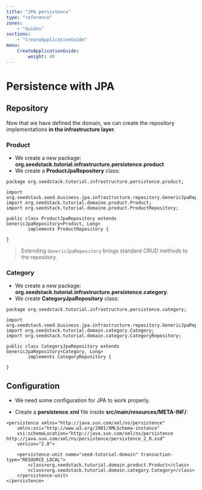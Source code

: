 ```yaml
---
title: "JPA persistence"
type: "reference"
zones:
    - "Guides"
sections:
    - "CreateApplicationGuide"
menu:
    CreateApplicationGuide:
        weight: 40
---
```


# Persistence with JPA

## Repository

Now that we have defined the domain, we can create the repository implementations **in the infrastructure layer**.

### Product

- We create a new package: **org.seedstack.tutorial.infrastructure.persistence.product**
- We create a **ProductJpaRepository** class: 
```
package org.seedstack.tutorial.infrastructure.persistence.product;

import org.seedstack.seed.business.jpa.infrastructure.repository.GenericJpaRepository;
import org.seedstack.tutorial.domaine.product.Product;
import org.seedstack.tutorial.domaine.product.ProductRepository;

public class ProductJpaRepository extends GenericJpaRepository<Product, Long>
		implements ProductRepository {

}
```
> Extending `GenericJpaRepository` brings standard CRUD methods to the repository.

### Category

- We create a new package: **org.seedstack.tutorial.infrastructure.persistence.category**.
- We create **CategoryJpaRepository** class:
```
package org.seedstack.tutorial.infrastructure.persistence.category;

import org.seedstack.seed.business.jpa.infrastructure.repository.GenericJpaRepository;
import org.seedstack.tutorial.domain.category.Category;
import org.seedstack.tutorial.domain.category.CategoryRepository;

public class CategoryJpaRepository extends GenericJpaRepository<Category, Long>
		implements CategoryRepository {

}
```

## Configuration

- We need some configuration for JPA to work properly.

- Create a **persistence.xml** file inside **src/main/resources/META-INF/**:

```
<persistence xmlns="http://java.sun.com/xml/ns/persistence"
	xmlns:xsi="http://www.w3.org/2001/XMLSchema-instance"
	xsi:schemaLocation="http://java.sun.com/xml/ns/persistence http://java.sun.com/xml/ns/persistence/persistence_2_0.xsd"
	version="2.0">

	<persistence-unit name="seed-tutorial-domain" transaction-type="RESOURCE_LOCAL">
		<class>org.seedstack.tutorial.domain.product.Product</class>
		<class>org.seedstack.tutorial.domain.category.Category</class>
	</persistence-unit>
</persistence>
```